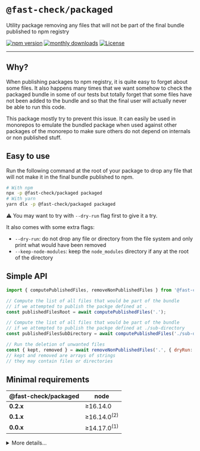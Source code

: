 # `@fast-check/packaged`

Utility package removing any files that will not be part of the final bundle published to npm registry

<a href="https://badge.fury.io/js/@fast-check%2Fpackaged"><img src="https://badge.fury.io/js/@fast-check%2Fpackaged.svg" alt="npm version" /></a>
<a href="https://www.npmjs.com/package/@fast-check/packaged"><img src="https://img.shields.io/npm/dm/@fast-check%2Fpackaged" alt="monthly downloads" /></a>
<a href="https://github.com/dubzzz/fast-check/blob/main/packages/packaged/LICENSE"><img src="https://img.shields.io/npm/l/@fast-check%2Fpackaged.svg" alt="License" /></a>

---

## Why?

When publishing packages to npm registry, it is quite easy to forget about some files. It also happens many times that we want somehow to check the packaged bundle in some of our tests but totally forget that some files have not been added to the bundle and so that the final user will actually never be able to run this code.

This package mostly try to prevent this issue. It can easily be used in monorepos to emulate the bundled package when used against other packages of the monorepo to make sure others do not depend on internals or non published stuff.

## Easy to use

Run the following command at the root of your package to drop any file that will not make it in the final bundle published to npm.

```bash
# With npm
npx -p @fast-check/packaged packaged
# With yarn
yarn dlx -p @fast-check/packaged packaged
```

⚠️ You may want to try with `--dry-run` flag first to give it a try.

It also comes with some extra flags:

- `--dry-run`: do not drop any file or directory from the file system and only print what would have been removed
- `--keep-node-modules`: keep the `node_modules` directory if any at the root of the directory

## Simple API

```js
import { computePublishedFiles, removeNonPublishedFiles } from '@fast-check/packaged';

// Compute the list of all files that would be part of the bundle
// if we attempted to publish the packge defined at .
const publishedFilesRoot = await computePublishedFiles('.');

// Compute the list of all files that would be part of the bundle
// if we attempted to publish the packge defined at ./sub-directory
const publishedFilesSubDirectory = await computePublishedFiles('./sub-directory');

// Run the deletion of unwanted files
const { kept, removed } = await removeNonPublishedFiles('.', { dryRun: false, keepNodeModules: false });
// kept and removed are arrays of strings
// they may contain files or directories
```

## Minimal requirements

| @fast-check/packaged | node                   |
| -------------------- | ---------------------- |
| **0.2.x**            | ≥16.14.0               |
| **0.1.x**            | ≥16.14.0<sup>(2)</sup> |
| **0.0.x**            | ≥14.17.0<sup>(1)</sup> |

<details>
<summary>More details...</summary>

1. In theory 14.14.0, should be enough but as the package uses `pacote@^15.0.0` internally, we have to align with its requirements: `^14.17.0 || ^16.13.0 || >=18.0.0`.
2. Same reason as above, we have to align with the requirements of `pacote@^17.0.0`: `^16.14.0 || >=18.0.0`.

</details>
